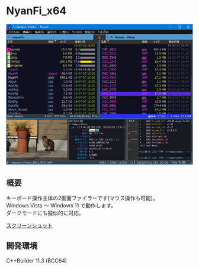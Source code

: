 ﻿# NyanFi_x64

![Screenshot](screenshot.png)

## 概要

キーボード操作主体の2画面ファイラーです(マウス操作も可能)。  
Windows Vista ～ Windows 11 で動作します。  
ダークモードにも擬似的に対応。  

[スクリーンショット](doc/screenshot.md)


## 開発環境

C++Builder 11.3 (BCC64)
